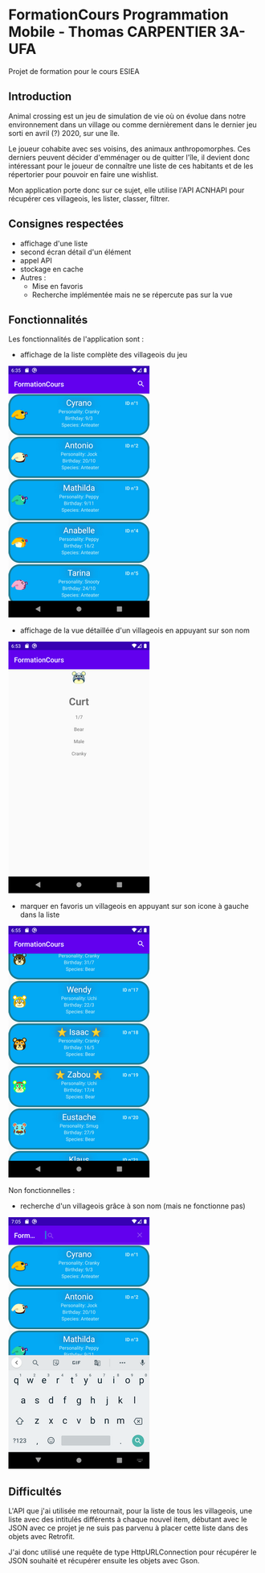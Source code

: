 # FormationCours Programmation Mobile - Thomas CARPENTIER 3A-UFA
Projet de formation pour le cours ESIEA
## Introduction

Animal crossing est un jeu de simulation de vie où on évolue dans notre environnement dans un village ou comme dernièrement dans le dernier jeu sorti en avril (?) 2020, sur une île.

Le joueur cohabite avec ses voisins, des animaux anthropomorphes. Ces derniers peuvent décider d'emménager ou de quitter l'île, il devient donc intéressant pour le joueur de connaître une liste de ces habitants et de les répertorier pour pouvoir en faire une wishlist.

Mon application porte donc sur ce sujet, elle utilise l'API ACNHAPI pour récupérer ces villageois, les lister, classer, filtrer.

## Consignes respectées

 - affichage d'une liste
 - second écran détail d'un élément
 - appel API
 - stockage en cache
 - Autres :
     - Mise en favoris
     - Recherche implémentée mais ne se répercute pas sur la vue

## Fonctionnalités

Les fonctionnalités de l'application sont :
 - affichage de la liste complète des villageois du jeu
 <img src="readme_images/screen_list.png">
 
 - affichage de la vue détaillée d'un villageois en appuyant sur son nom
 <img src="readme_images/screen_vue_detaillee.png">
 
 - marquer en favoris un villageois en appuyant sur son icone à gauche dans la liste
 <img src="readme_images/screen_favoris.png">

Non fonctionnelles :
 - recherche d'un villageois grâce à son nom (mais ne fonctionne pas)
 <img src="readme_images/screen_recherche.png">
 
 ## Difficultés
 
 L'API que j'ai utilisée me retournait, pour la liste de tous les villageois, une liste avec des intitulés différents à chaque nouvel item, débutant avec le JSON avec ce projet je ne suis pas parvenu à placer cette liste dans des objets avec Retrofit.
 
 J'ai donc utilisé une requête de type HttpURLConnection pour récupérer le JSON souhaité et récupérer ensuite les objets avec Gson.
